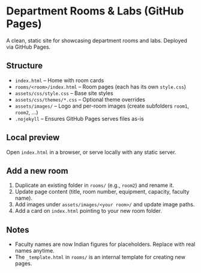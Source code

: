 # Department Rooms & Labs (GitHub Pages)

A clean, static site for showcasing department rooms and labs. Deployed via GitHub Pages.

## Structure
- `index.html` – Home with room cards
- `rooms/<room>/index.html` – Room pages (each has its own `style.css`)
- `assets/css/style.css` – Base site styles
- `assets/css/themes/*.css` – Optional theme overrides
- `assets/images/` – Logo and per-room images (create subfolders `room1`, `room2`, ...)
- `.nojekyll` – Ensures GitHub Pages serves files as-is

## Local preview
Open `index.html` in a browser, or serve locally with any static server.

## Add a new room
1. Duplicate an existing folder in `rooms/` (e.g., `room2`) and rename it.
2. Update page content (title, room number, equipment, capacity, faculty name).
3. Add images under `assets/images/<your room>/` and update image paths.
4. Add a card on `index.html` pointing to your new room folder.

## Notes
- Faculty names are now Indian figures for placeholders. Replace with real names anytime.
- The `_template.html` in `rooms/` is an internal template for creating new pages.
